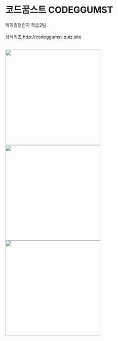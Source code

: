 <h1>코드꿈스트 CODEGGUMST</h1>
<div>메이킹챌린지 복습2팀</div>
<br/>
상식퀴즈 <hrel>http://codeggumst-quiz.site
<br/><br/>
   
<img width="300px" height="300px" src="https://i.imgur.com/mx4UGTF.png"><img width="300px" height="300px" src="https://imgur.com/wvBuqmY.png"><img width="300px" height="300px" src="https://imgur.com/6iBXcTp.png">
